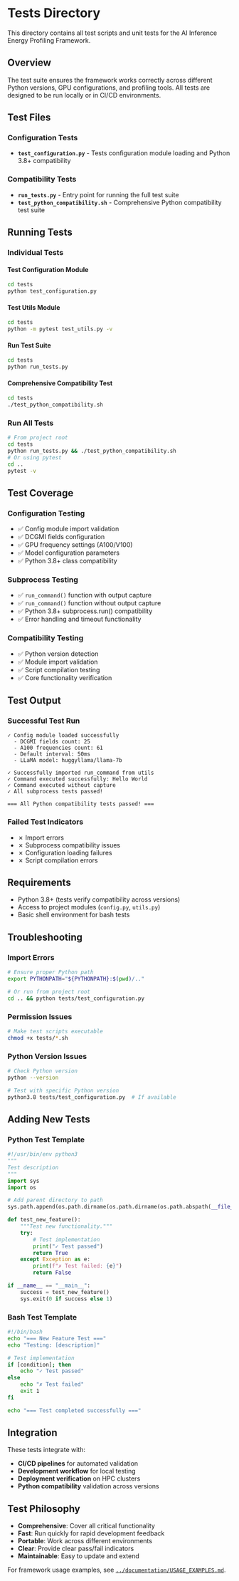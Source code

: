 # Tests Directory

This directory contains all test scripts and unit tests for the AI Inference Energy Profiling Framework.

## Overview

The test suite ensures the framework works correctly across different Python versions, GPU configurations, and profiling tools. All tests are designed to be run locally or in CI/CD environments.

## Test Files

### **Configuration Tests**
- **`test_configuration.py`** - Tests configuration module loading and Python 3.8+ compatibility

### **Compatibility Tests**  
- **`run_tests.py`** - Entry point for running the full test suite
- **`test_python_compatibility.sh`** - Comprehensive Python compatibility test suite

## Running Tests

### Individual Tests

#### Test Configuration Module
```bash
cd tests
python test_configuration.py
```

#### Test Utils Module
```bash
cd tests
python -m pytest test_utils.py -v
```

#### Run Test Suite
```bash
cd tests  
python run_tests.py
```

#### Comprehensive Compatibility Test
```bash
cd tests
./test_python_compatibility.sh
```

### Run All Tests
```bash
# From project root
cd tests
python run_tests.py && ./test_python_compatibility.sh
# Or using pytest
cd ..
pytest -v
```

## Test Coverage

### Configuration Testing
- ✅ Config module import validation
- ✅ DCGMI fields configuration
- ✅ GPU frequency settings (A100/V100)
- ✅ Model configuration parameters
- ✅ Python 3.8+ class compatibility

### Subprocess Testing  
- ✅ `run_command()` function with output capture
- ✅ `run_command()` function without output capture
- ✅ Python 3.8+ subprocess.run() compatibility
- ✅ Error handling and timeout functionality

### Compatibility Testing
- ✅ Python version detection
- ✅ Module import validation
- ✅ Script compilation testing
- ✅ Core functionality verification

## Test Output

### Successful Test Run
```
✓ Config module loaded successfully
  - DCGMI fields count: 25
  - A100 frequencies count: 61
  - Default interval: 50ms
  - LLaMA model: huggyllama/llama-7b

✓ Successfully imported run_command from utils
✓ Command executed successfully: Hello World
✓ Command executed without capture
✓ All subprocess tests passed!

=== All Python compatibility tests passed! ===
```

### Failed Test Indicators
- ✗ Import errors
- ✗ Subprocess compatibility issues  
- ✗ Configuration loading failures
- ✗ Script compilation errors

## Requirements

- Python 3.8+ (tests verify compatibility across versions)
- Access to project modules (`config.py`, `utils.py`)
- Basic shell environment for bash tests

## Troubleshooting

### Import Errors
```bash
# Ensure proper Python path
export PYTHONPATH="${PYTHONPATH}:$(pwd)/.."

# Or run from project root
cd .. && python tests/test_configuration.py
```

### Permission Issues
```bash
# Make test scripts executable
chmod +x tests/*.sh
```

### Python Version Issues
```bash
# Check Python version
python --version

# Test with specific Python version
python3.8 tests/test_configuration.py  # If available
```

## Adding New Tests

### Python Test Template
```python
#!/usr/bin/env python3
"""
Test description
"""
import sys
import os

# Add parent directory to path
sys.path.append(os.path.dirname(os.path.dirname(os.path.abspath(__file__))))

def test_new_feature():
    """Test new functionality."""
    try:
        # Test implementation
        print("✓ Test passed")
        return True
    except Exception as e:
        print(f"✗ Test failed: {e}")
        return False

if __name__ == "__main__":
    success = test_new_feature()
    sys.exit(0 if success else 1)
```

### Bash Test Template
```bash
#!/bin/bash
echo "=== New Feature Test ==="
echo "Testing: [description]"

# Test implementation
if [condition]; then
    echo "✓ Test passed"
else
    echo "✗ Test failed"
    exit 1
fi

echo "=== Test completed successfully ==="
```

## Integration

These tests integrate with:
- **CI/CD pipelines** for automated validation
- **Development workflow** for local testing
- **Deployment verification** on HPC clusters
- **Python compatibility** validation across versions

## Test Philosophy

- **Comprehensive**: Cover all critical functionality
- **Fast**: Run quickly for rapid development feedback  
- **Portable**: Work across different environments
- **Clear**: Provide clear pass/fail indicators
- **Maintainable**: Easy to update and extend

For framework usage examples, see [`../documentation/USAGE_EXAMPLES.md`](../documentation/USAGE_EXAMPLES.md).
